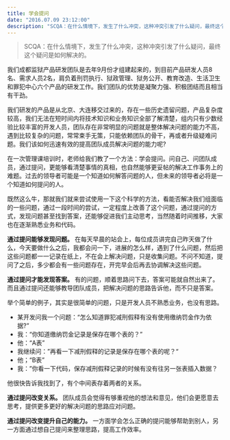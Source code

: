 ```yaml
---
title: 学会提问
date: "2016.07.09 23:12:00"
description: "SCQA：在什么情境下，发生了什么冲突，这种冲突引发了什么疑问，最终这个疑问是如何解决的"
---
```


> SCQA：在什么情境下，发生了什么冲突，这种冲突引发了什么疑问，最终这个疑问是如何解决的。

我们成都监狱产品研发团队是去年9月份才组建起来的，到目前产品研发人员8名、需求人员2名，肩负着刑罚执行、狱政管理、狱务公开、教育改造、生活卫生和罪犯中心六个产品的研发工作。我们团队的优势是凝聚力强、积极团结而且相当有干劲。

我们研发的产品是从北京、大连移交过来的，存在一些历史遗留问题，产品复杂度较高，我们无法在短时间内将技术知识和业务知识全部了解清楚，组内只有少数经验比较丰富的开发人员，团队存在非常明显的问题就是整体解决问题的能力不高，遇到比较复杂的问题，常常束手无策，只能依赖团队的骨干，再或者升级疑难问题。我们该如何迅速有效的提高团队成员解决问题的能力呢?

在一次管理课培训时，老师给我们教了一个方法：学会提问。问自己、问团队成员，通过提问，更能够看清楚事情的真相，也自然能够更妥帖的解决工作事务上的难题。过去的领导者可能是一个知道如何解答问题的人，但未来的领导者必将是一个知道如何提问的人。

既然这么牛，那就我们就来尝试使用一下这个科学的方法，看能否解决我们组面临的一些问题，通过一段时间的尝试，一定程度上改善了这个问题，通过提问的方式，发现问题甚至找到答案，还能够促进我们主动思考，当然随着时间推移，大家也在逐渐熟悉业务和代码。

**通过提问能够发现问题。** 在每天早晨的站会上，每位成员讲完自己昨天做了什么，今天要做什么之后，我都会问一下，进展的怎么样，遇到了什么问题，然后把这些问题都一一记录在纸上，不在会上解决问题，只是收集问题。不问不知道，提问了之后，多少都会有一些问题存在，开完早会后再去协调解决这些问题。

**通过提问才能发现答案。** 有的问题，顺着思路问下去，答案可能就自然出来了。而且通过提问还能够教导团队成员，把解决问题的思路告诉他，而不只是答案。

举个简单的例子，其实是很简单的问题，只是开发人员不熟悉业务，也没有思路。

- 某开发问我一个问题：“怎么知道罪犯减刑假释有没有使用缴纳罚金作为依据?”
- 我：“你知道缴纳罚金记录是保存在哪个表的？”
- 他：“A表”
- 我继续问：”再看一下减刑假释的记录是保存在哪个表的呢？“
- 他；“B表”
- 我：”你看一下代码，保存减刑假释记录的时候有没有往另一张表插入数据？

他很快告诉我找到了，有个中间表存着两者的关系。

**通过提问改变关系。** 团队成员会觉得有够重视他的想法和意见，他们会更愿意去思考，提供更多更好的解决问题的思路应对问题。

**通过提问改变提升自己的能力。** 一方面学会怎么正确的提问能够帮助到别人，另一方面通过想自己提问来整理思路，提高工作效率。